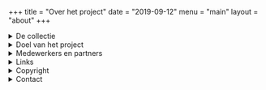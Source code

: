 +++
title = "Over het project"
date = "2019-09-12"
menu = "main"
layout = "about"
+++

<details>
  <summary class="accordion">De collectie </summary>
  <p>
Stichting Logos, het Gentse onderzoeks- en productiecentrum voor experimentele muziek, beheert een omvangrijke collectie muziekinstrumenten en studioapparatuur. De meer dan 220 instrumenten zijn zeer hybride en staan soms ver van wat er traditioneel onder “muziekinstrument” verstaan wordt. Bouwtechnisch gezien vermengen ze technieken uit de traditionele instrumentenbouw, met elektrisch-elektronische en digitale innovaties. Omdat er gebruik gemaakt wordt van verschillende soorten klankopwekking zijn sommige van deze artistieke objecten in hoge mate modulair. Ook de bespeling is doorgaans niet traditioneel. Zo worden sommige instrumenten door het publiek bespeeld of aangestuurd via speciaal daarvoor ontwikkelde interfaces (beweging, geluid). Op die manier is de collectie, gebouwd over een periode van zo’n 50 jaar, een belangrijke getuige van de ontwikkelingen in de hedendaagse/nieuwe muziek enerzijds en van de filosofische en (muziek)esthetische opvattingen van hun maker, Godfried-Willem Raes, anderzijds.
</p>
</details>


<details>
  <summary class="accordion">Doel van het project </summary>
  <p>Om de toekomst van de collectie te verzekeren en het beheer ervan te optimaliseren, zet de stichting actief in op het documenteren en beschrijven van de instrumenten. In een eerste fase (maart 2019-maart 2020) lag de focus op de instrumenten die gebouwd werden tussen 1970 en 1990: de elektronische en elektroakoestische instrumenten, de grote (straat)projecten en klanksculpturen. In de tweede fase (maart 2020-maart 2021) komen de interfaces en muziekrobots aan bod.<br><br>
De projectcoördinator beschrijft de instrumenten op stukniveau, volgens de geldende wetenschappelijke standaarden. Het mim stelde haar digitaal collectiebeheersysteem ter beschikking. Onder meer vormelijke, materiaaltechnische, muziektechnische, beheersmatige en contextuele informatie (ontstaans- en gebruikscontext) worden via die weg gebundeld. Via Carmentis (<a href="https://www.carmentis.be">www.carmentis.be</a>), de online catalogus van de Koninklijke Musea voor Kunst en Geschiedenis, waartoe het mim behoort, kan deze informatie geconsulteerd worden.<br><br>
Daarnaast creëert en verzamelt de coördinator ook bijkomende documentatie, die niet zomaar in de catalogus opgenomen kan worden, maar die wel belangrijk is voor het langetermijn beheer: bouwtekeningen, elektrische schema’s, richtlijnen voor het (de)monteren en onderhoud van de instrumenten, bedieningshandleidingen, de firmware van de gebruikte microprocessoren, een beschrijving van de software (die vaak specifiek ontworpen is voor de instrumenten of daarvoor aangepast), speeltechnieken, repertoire, klankillustraties, enz. Deze info wordt op deze projectwebsite (<a href="https://www.logosfoundation.org/logoscollectie">www.logosfoundation.org/logoscollectie</a>) gepubliceerd.<br><br>
Een tweede belangrijk doel van dit project is de zoektocht naar een alternatief classificatiesysteem. De instrumenten van deze en soortgelijke collecties vinden vaak geen eenduidige plaats in de klassieke boomstructuren. Daarom wordt op de website geëxperimenteerd met een alternatief tag-systeem.
</p>
</details>



<details>
  <summary class="accordion">Medewerkers en partners </summary>
  <p>
Coördinator Mattias Parent en Stichting Logos worden bij de uitvoering van dit project inhoudelijk begeleid door curator Wim Verhulst (mim), expert Maarten Quanten en Heidi Moyson (CEMPER). Ook Logosmedewerkers Lara Van Wynsberghe en Kristof Lauwers helpen met raad en daad. Lara staat in voor de bouw van de website en Kristof neemt de fotografie en het aanmaken van klankmateriaal voor zijn rekening. Tenslotte was dit project onmogelijk zonder de aanwijzingen en medewerking van Godfried-Willem Raes, de bedenker, maker en bezieler van deze geestverruimende instrumenten.<br><br>
Voor de ontsluiting van de projectresultaten kunnen we rekenen op Matrix (New Music Centre).<br><br>
Financiële steun krijgen we van de Vlaamse Overheid.
</p>
</details>


<details>
  <summary class="accordion">Links</summary>
<p><a href="http://www.mim.be/nl" target="_blank">www.mim.be</a><br>
<a href="https://www.cemper.be" target="_blank">www.cemper.be</a><br>
<a href="https://www.logosfoundation.org" target="_blank">www.logosfoundation.org</a><br>
<a href="https://www.matrix-new-music.be" target="_blank">www.matrix-new-music.be</a><br>
<a href="https://www.faro.be" target="_blank">www.faro.be</a><br>
<a href="https://www.carmentis.be" target="_blank">www.carmentis.be</a><br>
<a href="http://www.kunstenerfgoed.be" target="_blank">www.kunstenerfgoed.be</a>
</p>
</details>



<details>
  <summary class="accordion">Copyright</summary>
<p>
Alle foto's, geluidsbestanden en andere documenten op deze website zijn afkomstig uit het archief van Stichting Logos of zijn voor het project door de stichting aangemaakt. Zo werden de catalogusfoto's bijvoorbeeld gemaakt door Kristof Lauwers. Om ideologische redenen zijn alle documenten en media publiek domein. Bij gebruik moet wel naar de bron verwezen worden. 
</p>
</details>

<details>
  <summary class="accordion">Contact </summary>
<p>
Deze projectwebsite is een “work in progress”. Voor opmerkingen, bedenkingen, suggesties, vragen,… kan u terecht bij 
<a href="javascript:void(location.href='mailto:'+String.fromCharCode(109, 97, 116, 116, 105, 97, 115, 64, 108, 111, 103, 111, 115, 102, 111, 117, 110, 100, 97, 116, 105, 111, 110, 46, 111, 114, 103)+'?')">Mattias
              Parent</a>
</p>
</details>



<script type="text/javascript" src="../js/accordion.js"></script>